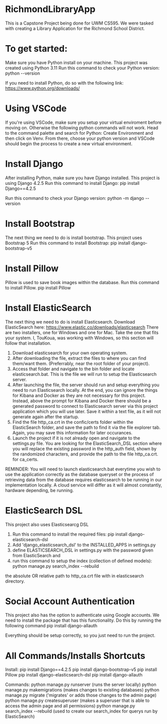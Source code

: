 # RichmondLibraryApp
This is a Capstone Project being done for UWM CS595. We were tasked with creating a Library Application for the Richmond School District.

# To get started:

Make sure you have Python install on your machine. This project was created using Python 3.11
Run this command to check your Python version:
python --version

If you need to install Python, do so with the following link:
https://www.python.org/downloads/

# Using VSCode
If you're using VSCode, make sure you setup your virtual enviroment before moving on. Otherwise the following python commands will not work.
Head to the command palette and search for Python: Create Environment and then click on Venv.
From there, choose your python version and VSCode should begin the process to create a new virtual environment.

# Install Django
After installing Python, make sure you have Django installed. This project is using Django 4.2.5
Run this command to install Django:
pip install Django==4.2.5

Run this command to check your Django version:
python -m django --version

# Install Bootstrap
The next thing we need to do is install bootstrap. This project uses Bootstrap 5
Run this command to install Bootstrap:
pip install django-bootstrap-v5

# Install Pillow
Pillow is used to save book images within the database.
Run this command to install Pillow.
pip install Pillow

# Install ElasticSearch
The next thing we need to do is install Elasticsearch.
Download ElasticSearch here:
https://www.elastic.co/downloads/elasticsearch
There are two installers, one for Windows and one for Mac. Take the one that fits your system.
I, TouKoua, was working with Windows, so this section will follow that installation.
1. Download elasticsearch for your own operating system.
2. After downloading the file, extract the files to where you can find them/want them. (Preferrably, near the root folder of your project).
3. Access that folder and navigate to the bin folder and locate elasticsearch.bat. This is the file we will run to setup the Elasticsearch
server.
4. After launching the file, the server should run and setup everything you need to run Elasticsearch locally. At the end, you can ignore
the things for Kibana and Docker as they are not necessary for this project. Instead, above the prompt for Kibana and Docker there should be
a generated password to connect to Elasticsearch server via this project application which you will use later. Save it within a text file,
as it will not generate again after the startup.
5. Find the file http_ca.crt in the confic/certs folder within the ElasticSearch folder, and save the path to find it via the file explorer
tab. Again, you may save this information for later occurances.
6. Launch the project if it is not already open and navigate to the settings.py file. You are looking for the ElasticSearch_DSL section where
you will replace the existing password in the http_auth field, shown by the randomized characters, and provide the path to the file http_ca.crt.
for ca_certs.

REMINDER: You will need to launch elasticsearch.bat everytime you wish to use the application correctly as the database queryset or the process
of retrieving data from the database requires elasticsearch to be running in our implementation locally. A cloud service will differ as it will
almost constantly, hardware depending, be running.

# ElasticSearch DSL
This project also uses Elasticsearcg DSL
1. Run this command to install the required files: pip install django-elasticsearch-dsl
2. Add 'django_elasticsearch_dsl' to the INSTALLED_APPS in settings.py
3. define ELASTICSEARCH_DSL in settings.py with the password given from ElasticSearch and
4. run this command to setup the index (collection of defined models):
python manage.py search_index --rebuild

the absolute OR relative path to http_ca.crt file with in elasticsearch directory.

# Social Account Authentication
This project also has the option to authenticate using Google accounts.
We need to install the package that has this functionality.
Do this by running the following command
pip install django-allauth

Everything should be setup correctly, so you just need to run the project.

# All Commands/Installs Shortcuts
Install:
pip install Django==4.2.5
pip install django-bootstrap-v5
pip install Pillow
pip install django-elasticsearch-dsl
pip install django-allauth

Commands:
python manage.py runserver (runs the server locally)
python manage.py makemigrations (makes changes to existing databases)
python manage.py migrate ('migrates' or adds those changes to the admin page)
python manage.py createsuperuser (makes a superuser that is able to access the admin page and all permissions)
python manage.py search_index --rebuild (used to create our search_index for querys run by ElasticSearch)